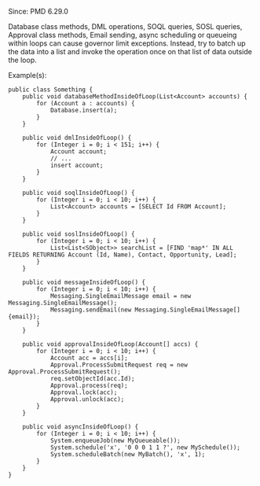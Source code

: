 Since: PMD 6.29.0

Database class methods, DML operations, SOQL queries, SOSL queries, Approval class methods, Email sending, async scheduling or queueing within loops can cause governor limit exceptions. Instead, try to batch up the data into a list and invoke the operation once on that list of data outside the loop.

Example(s):
```
public class Something {
    public void databaseMethodInsideOfLoop(List<Account> accounts) {
        for (Account a : accounts) {
            Database.insert(a);
        }
    }

    public void dmlInsideOfLoop() {
        for (Integer i = 0; i < 151; i++) {
            Account account;
            // ...
            insert account;
        }
    }

    public void soqlInsideOfLoop() {
        for (Integer i = 0; i < 10; i++) {
            List<Account> accounts = [SELECT Id FROM Account];
        }
    }

    public void soslInsideOfLoop() {
        for (Integer i = 0; i < 10; i++) {
            List<List<SObject>> searchList = [FIND 'map*' IN ALL FIELDS RETURNING Account (Id, Name), Contact, Opportunity, Lead];
        }
    }

    public void messageInsideOfLoop() {
        for (Integer i = 0; i < 10; i++) {
            Messaging.SingleEmailMessage email = new Messaging.SingleEmailMessage();
            Messaging.sendEmail(new Messaging.SingleEmailMessage[]{email});
        }
    }

    public void approvalInsideOfLoop(Account[] accs) {
        for (Integer i = 0; i < 10; i++) {
            Account acc = accs[i];
            Approval.ProcessSubmitRequest req = new Approval.ProcessSubmitRequest();
            req.setObjectId(acc.Id);
            Approval.process(req);
            Approval.lock(acc);
            Approval.unlock(acc);
        }
    }

    public void asyncInsideOfLoop() {
        for (Integer i = 0; i < 10; i++) {
            System.enqueueJob(new MyQueueable());
            System.schedule('x', '0 0 0 1 1 ?', new MySchedule());
            System.scheduleBatch(new MyBatch(), 'x', 1);
        }
    }
}
```

